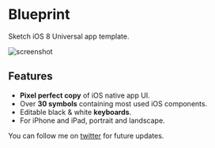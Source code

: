 # Blueprint

Sketch iOS 8 Universal app template.

![screenshot](https://raw.githubusercontent.com/rojcyk/blueprint/master/README/screenshot.png)

## Features

- **Pixel perfect copy** of iOS native app UI.
- Over **30 symbols** containing most used iOS components.
- Editable black & white **keyboards**.
- For iPhone and iPad, portrait and landscape.

You can follow me on [twitter](http://twitter.com/rojcyk) for future updates.